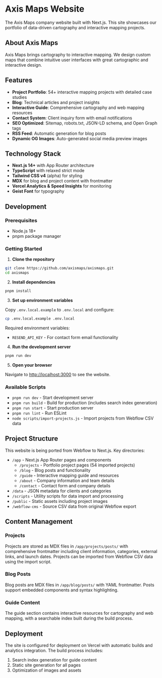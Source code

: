 # Axis Maps Website

The Axis Maps company website built with Next.js. This site showcases our portfolio of data-driven cartography and interactive mapping projects.

## About Axis Maps

Axis Maps brings cartography to interactive mapping. We design custom maps that combine intuitive user interfaces with great cartographic and interactive design.

## Features

- **Project Portfolio**: 54+ interactive mapping projects with detailed case studies
- **Blog**: Technical articles and project insights
- **Interactive Guide**: Comprehensive cartography and web mapping resources
- **Contact System**: Client inquiry form with email notifications
- **SEO Optimized**: Sitemap, robots.txt, JSON-LD schema, and Open Graph tags
- **RSS Feed**: Automatic generation for blog posts
- **Dynamic OG Images**: Auto-generated social media preview images

## Technology Stack

- **Next.js 14+** with App Router architecture
- **TypeScript** with relaxed strict mode
- **Tailwind CSS v4** (alpha) for styling
- **MDX** for blog and project content with frontmatter
- **Vercel Analytics & Speed Insights** for monitoring
- **Geist Font** for typography

## Development

### Prerequisites

- Node.js 18+ 
- pnpm package manager

### Getting Started

1. **Clone the repository**

```bash
git clone https://github.com/axismaps/axismaps.git
cd axismaps
```

2. **Install dependencies**

```bash
pnpm install
```

3. **Set up environment variables**

Copy `.env.local.example` to `.env.local` and configure:

```bash
cp .env.local.example .env.local
```

Required environment variables:
- `RESEND_API_KEY` - For contact form email functionality

4. **Run the development server**

```bash
pnpm run dev
```

5. **Open your browser**

Navigate to [http://localhost:3000](http://localhost:3000) to see the website.

### Available Scripts

- `pnpm run dev` - Start development server
- `pnpm run build` - Build for production (includes search index generation)
- `pnpm run start` - Start production server
- `pnpm run lint` - Run ESLint
- `node scripts/import-projects.js` - Import projects from Webflow CSV data

## Project Structure

This website is being ported from Webflow to Next.js. Key directories:

- `/app` - Next.js App Router pages and components
  - `/projects` - Portfolio project pages (54 imported projects)  
  - `/blog` - Blog posts and functionality
  - `/guide` - Interactive mapping guide and resources
  - `/about` - Company information and team details
  - `/contact` - Contact form and company details
- `/data` - JSON metadata for clients and categories
- `/scripts` - Utility scripts for data import and processing
- `/public` - Static assets including project images
- `/webflow-cms` - Source CSV data from original Webflow export

## Content Management

### Projects

Projects are stored as MDX files in `/app/projects/posts/` with comprehensive frontmatter including client information, categories, external links, and launch dates. Projects can be imported from Webflow CSV data using the import script.

### Blog Posts  

Blog posts are MDX files in `/app/blog/posts/` with YAML frontmatter. Posts support embedded components and syntax highlighting.

### Guide Content

The guide section contains interactive resources for cartography and web mapping, with a searchable index built during the build process.

## Deployment

The site is configured for deployment on Vercel with automatic builds and analytics integration. The build process includes:

1. Search index generation for guide content
2. Static site generation for all pages
3. Optimization of images and assets
